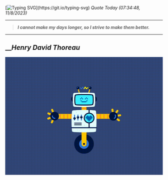 [![Typing SVG](https://readme-typing-svg.herokuapp.com?font=Press+Start+2P&color=C2F784&size=35&width=900&height=100&lines=Hello+World%2C+I'm+Hung+!)](https://git.io/typing-svg) 
_Quote Today (07:34:48, 11/8/2023)_
___
>**_I cannot make my days longer, so I strive to make them better._**
___

## __**_Henry David Thoreau_**

![RobotDance](src/assets/images/robot-dancing-dribble.gif?style=center)
